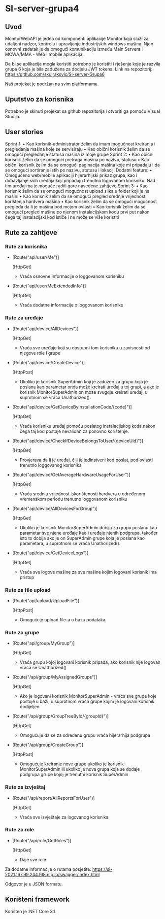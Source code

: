 # SI-server-grupa4

## Uvod
MonitorWebAPI je jedna od komponenti aplikacije Monitor koja služi za udaljeni nadzor, kontrolu i upravljanje industrijskih windows mašina. Njen osnovni zadatak je da omogući komunikaciju između Main Servera i MCWA/MMA  - Web i mobile aplikacija.

Da bi se aplikacija mogla koristiti potrebno je koristiti i rješenje koje je razvila grupa 6 koja je bila zadužena za dodjelu JWT tokena. Link na repozitorij: https://github.com/skujrakovic/SI-server-Grupa6

Naš projekat je podržan na svim platformama.

## Uputstvo za korisnika
Potrebno je skinuti projekat sa github repozitorija i otvoriti ga pomoću Visual Studija.

## User stories
Sprint 1:
    • Kao korisnik-administrator želim da imam mogućnost kreiranja i pregledanja mašina koje se servisiraju
    • Kao obični korisnik želim da se omogući pregledanje statusa mašina iz moje grupe
Sprint 2:
    • Kao obični korisnik želim da se omogući pretraga mašina po nazivu, statusu
    • Kao obični korisnik želim da se omogući paginacija mašina koje mi pripadaju i da se omogući sortiranje istih po nazivu, statusu i lokaciji
    Dodatni feature:
        • Omogućeno web/mobile aplikaciji hijerarhijski prikaz grupa, kao i dobavljanje svih uređaja koji pripadaju trenutno logovanom korisniku. Nad tim
        uređajima je moguće raditi gore navedene zahtjeve
Sprint 3:
    • Kao korisnik želim da se omogući mogućnost upload slika u folder koji je na mašini
    • Kao korisnik želim da se omogući pregled srednje vrijednosti korištenja hardvera mašina
    • Kao korisnik želim da se omogući mogućnost pregleda da li je mašina pod mojom ovlasti
    • Kao korisnik želim da se omogući pregled mašine po njenom instalacijskom kodu prvi put nakon čega taj instalacijski kod ističe i ne može se više koristiti


## Rute za zahtjeve

### Rute za korisnika

* [Route("api/user/Me")]
 
  [HttpGet]

  * Vraća osnovne informacije o loggovanom korisniku

* [Route("api/user/MeExtendedInfo")]

  [HttpGet]
  
  * Vraća dodatne informacije o loggovanom korisniku

### Rute za uređaje

* [Route("api/device/AllDevices")]

  [HttpGet]

  * Vraća sve uređaje koji su dostupni tom korisniku u zavisnosti od njegove role i grupe

* [Route("api/device/CreateDevice")]

  [HttpPost]

  * Ukoliko je korisnik SuperAdmin koji je zaduzen za grupu koja je poslana kao parametar onda može kreirati uređaj u toj grupi, a ako je korisnik
    MonitorSuperAdmin on moze svugdje kreirati uređaj, u suprotnom se vraća Unathorized().

* [Route("api/device/GetDeviceByInstallationCode/{code}")]

  [HttpGet]
  
  * Vraća korisniku uređaj pomoću poslatog instalacijskog koda,nakon čega taj kod postaje nevalidan za ponovno korištenje.

* [Route("api/device/CheckIfDeviceBelongsToUser/{deviceUid}")]
  
  [HttpGet]
  
  * Provjerava da li je uređaj, čiji je jedinstveni kod poslat, pod ovlasti trenutno loggovanog korisnika 

* [Route("api/device/GetAverageHardwareUsageForUser")]

  [HttpGet]
  
  * Vraća srednju vrijednost iskorištenosti hardvera u određenom vremenskom periodu trenutno loggovanom korisniku

* [Route("api/device/AllDevicesForGroup")]

  [HttpGet]

  * Ukoliko je korisnik MonitorSuperAdmin dobija za grupu poslanu kao parametar sve njene uređaje kao i uređaje njenih podgrupa, također isto to dobija ako je on     SuperAdmin grupe koja je poslana kao parametara, u suprotnom se vraća Unathorized().

* [Route("api/device/GetDeviceLogs")] 

  [HttpGet]
  
  * Vraća sve logove mašine za sve mašine kojim logovani korisnik ima pristup

### Rute za file upload

* [Route("api/upload/UploadFile")]
  
  [HttpPost]
  
  * Omogućuje upload file-a u bazu podataka

### Rute za grupe

* [Route("api/group/MyGroup")]

  [HttpGet]

   * Vraća grupu kojoj logovani korisnik pripada, ako korisnik nije logovan vraća se Unathorized()

* [Route("/api/group/MyAssignedGroups")]

  [HttpGet]

  * Ako je logovani korisnik MonitorSuperAdmin - vraća sve grupe koje postoje u bazi, u suprotnom vraća grupe kojim je logovani korisnik dodijeljen

* [Route("/api/group/GroupTreeById/{groupId}")]

  [HttpGet]
  
  * Omogućuje da se za određenu grupu vraća hijerarhija podgrupa

* [Route("/api/group/CreateGroup")]

  [HttpPost]
  
  * Omogućuje kreiranje nove grupe ukoliko je korisnik MonitorSuperAdmin ili ukoliko je nova grupa koja se dodaje podgrupa grupe kojoj je trenutni korisnik
    SuperAdmin

### Rute za izvještaj

* [Route("/api/report/AllReportsForUser")]

  [HttpGet]
  
  * Vraća sve izvještaje za logovanog korisnika

### Rute za role

* [Route("/api/role/GetRoles")]

  [HttpGet]
  
  * Daje sve role 

Za dodatne informacije o rutama posjetite: https://si-2021.167.99.244.168.nip.io/swagger/index.html

Odgovor je u JSON formatu.

## Korišteni framework
Korišten je .NET Core 3.1.
